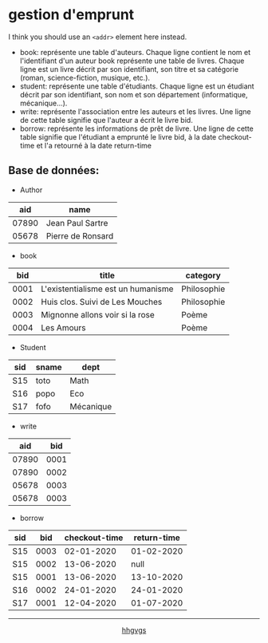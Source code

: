 # gestion d'emprunt


I think you should use an
`<addr>` element here instead.

- book:
représente une table d'auteurs. Chaque ligne contient le nom et l'identifiant d'un auteur book représente une table de livres. Chaque ligne est un livre décrit par son identifiant, son titre et sa catégorie (roman, science-fiction, musique, etc.).
- student:
représente une table d'étudiants. Chaque ligne est un étudiant décrit par son identifiant, son nom et son département (informatique, mécanique...).
- write:
représente l'association entre les auteurs et les livres. Une ligne de cette table signifie que l'auteur a écrit le livre bid.
- borrow:
représente les informations de prêt de livre. Une ligne de cette table signifie que l'étudiant a emprunté le livre bid, à la date checkout-time et l'a retourné à la date return-time 

## Base de données:

* Author


aid      | name 
------------ | -------------
07890        | Jean Paul Sartre
05678        | Pierre de Ronsard

* book 


bid | title | category 
------------ | ------------- | ------------- 
0001 | L'existentialisme est un humanisme | Philosophie
0002 | Huis clos. Suivi de Les Mouches | Philosophie
0003 | Mignonne allons voir si la rose | Poème
0004 | Les Amours | Poème

* Student 

sid | sname | dept 
------------ | ------------- | ------------- 
S15 | toto | Math
S16 | popo | Eco
S17 | fofo | Mécanique

* write


aid      | bid 
------------ | -------------
07890        | 0001
07890        | 0002
05678        | 0003
05678        | 0003

* borrow 

sid | bid | checkout-time | return-time 
------------ | ------------- | ------------- | -------------
S15 | 0003 | 02-01-2020 | 01-02-2020
S15 | 0002 | 13-06-2020 | null
S15 | 0001 | 13-06-2020 | 13-10-2020
S16 | 0002 | 24-01-2020 | 24-01-2020
S17 | 0001 | 12-04-2020 | 01-07-2020

------------------------------
<p align='center'>
  <a href=''> hhgvgs </a> 
 
</p>
